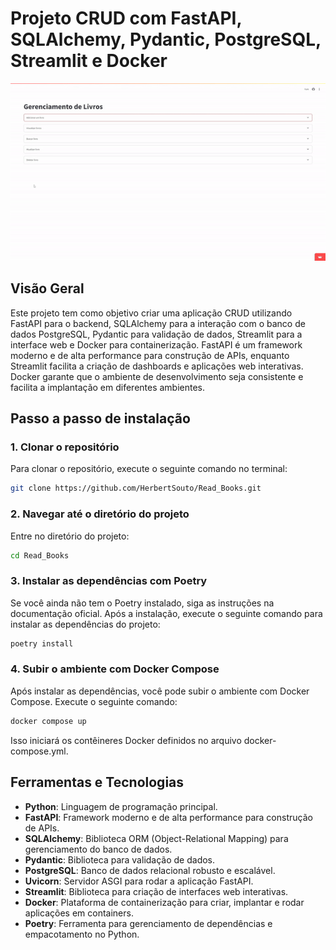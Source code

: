 # Projeto CRUD com FastAPI, SQLAlchemy, Pydantic, PostgreSQL, Streamlit e Docker

<div align="center">
  <img src="gif.gif" alt="CRUD" width="600" />
</div>

## Visão Geral

Este projeto tem como objetivo criar uma aplicação CRUD utilizando FastAPI para o backend, SQLAlchemy para a interação com o banco de dados PostgreSQL, Pydantic para validação de dados, Streamlit para a interface web e Docker para containerização. FastAPI é um framework moderno e de alta performance para construção de APIs, enquanto Streamlit facilita a criação de dashboards e aplicações web interativas. Docker garante que o ambiente de desenvolvimento seja consistente e facilita a implantação em diferentes ambientes.

## Passo a passo de instalação

### 1. Clonar o repositório

Para clonar o repositório, execute o seguinte comando no terminal:

```bash
git clone https://github.com/HerbertSouto/Read_Books.git
```
### 2. Navegar até o diretório do projeto

Entre no diretório do projeto:

```bash
cd Read_Books
```
### 3. Instalar as dependências com Poetry

Se você ainda não tem o Poetry instalado, siga as instruções na documentação oficial. Após a instalação, execute o seguinte comando para instalar as dependências do projeto:

```bash
poetry install
```

### 4. Subir o ambiente com Docker Compose

Após instalar as dependências, você pode subir o ambiente com Docker Compose. Execute o seguinte comando:

```bash
docker compose up
```
Isso iniciará os contêineres Docker definidos no arquivo docker-compose.yml.


## Ferramentas e Tecnologias

- **Python**: Linguagem de programação principal.
- **FastAPI**: Framework moderno e de alta performance para construção de APIs.
- **SQLAlchemy**: Biblioteca ORM (Object-Relational Mapping) para gerenciamento do banco de dados.
- **Pydantic**: Biblioteca para validação de dados.
- **PostgreSQL**: Banco de dados relacional robusto e escalável.
- **Uvicorn**: Servidor ASGI para rodar a aplicação FastAPI.
- **Streamlit**: Biblioteca para criação de interfaces web interativas.
- **Docker**: Plataforma de containerização para criar, implantar e rodar aplicações em containers.
- **Poetry**: Ferramenta para gerenciamento de dependências e empacotamento no Python.